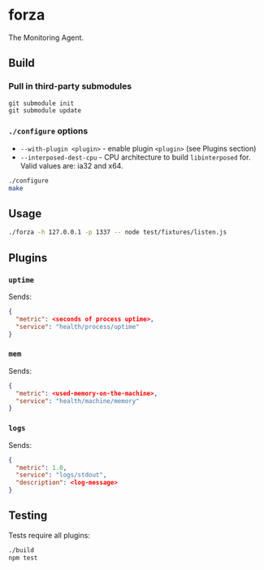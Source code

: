 # forza
The Monitoring Agent.

## Build

### Pull in third-party submodules

	git submodule init
	git submodule update

### `./configure` options

  * `--with-plugin <plugin>` - enable plugin `<plugin>` (see Plugins section)
  * `--interposed-dest-cpu` - CPU architecture to build `libinterposed` for. Valid values are: ia32 and x64.

```bash
./configure
make
```

## Usage
```bash
./forza -h 127.0.0.1 -p 1337 -- node test/fixtures/listen.js
```

## Plugins

### `uptime`

Sends:

```json
{
  "metric": <seconds of process uptime>,
  "service": "health/process/uptime"
}
```

### `mem`

Sends:

```json
{
  "metric": <used-memory-on-the-machine>,
  "service": "health/machine/memory"
}
```

### `logs`

Sends:

```json
{
  "metric": 1.0,
  "service": "logs/stdout",
  "description": <log-message>
}
```

## Testing

Tests require all plugins:

```bash
./build
npm test
```

